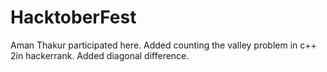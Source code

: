 # HacktoberFest

Aman Thakur participated here.
Added counting the valley problem in c++ 2in hackerrank.
Added diagonal difference.
